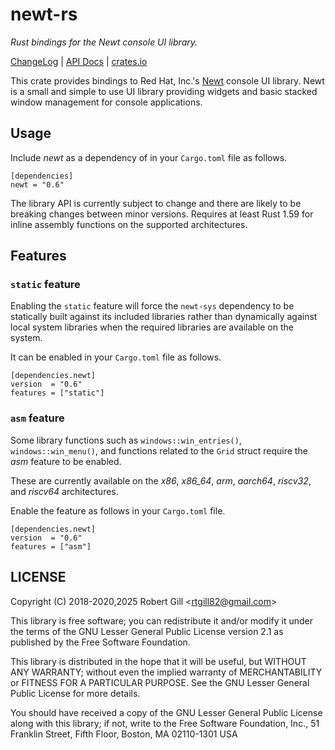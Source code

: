 # newt-rs

_Rust bindings for the Newt console UI library._

[ChangeLog](https://github.com/rtgill82/newt-rs/blob/v0.6.11/ChangeLog.md) |
[API Docs](https://docs.rs/newt/0.6.11/newt/) |
[crates.io](https://crates.io/crates/newt)

This crate provides bindings to Red Hat, Inc.'s [Newt][newt] console UI
library. Newt is a small and simple to use UI library providing widgets and
basic stacked window management for console applications.

[newt]: https://pagure.io/newt
[asm_feature]: #asm_feature

## Usage

Include _newt_ as a dependency of in your `Cargo.toml` file as follows.

```
[dependencies]
newt = "0.6"
```

The library API is currently subject to change and there are likely to be
breaking changes between minor versions. Requires at least Rust 1.59 for inline
assembly functions on the supported architectures.

## Features

### `static` feature

Enabling the `static` feature will force the `newt-sys` dependency to be
statically built against its included libraries rather than dynamically against
local system libraries when the required libraries are available on the system.

It can be enabled in your `Cargo.toml` file as follows.

```
[dependencies.newt]
version  = "0.6"
features = ["static"]
```

[newt_sys]: https://crates.io/crates/newt-sys

### <a name="asm_feature"></a> `asm` feature

Some library functions such as ``windows::win_entries()``,
``windows::win_menu()``, and functions related to the ``Grid`` struct require
the _asm_ feature to be enabled.

These are currently available on the _x86_, <i>x86_64</i>, _arm_, _aarch64_,
_riscv32_, and _riscv64_ architectures.

Enable the feature as follows in your `Cargo.toml` file.

```
[dependencies.newt]
version  = "0.6"
features = ["asm"]
```

## LICENSE

Copyright (C) 2018-2020,2025  Robert Gill <<rtgill82@gmail.com>>

This library is free software; you can redistribute it and/or
modify it under the terms of the GNU Lesser General Public
License version 2.1 as published by the Free Software Foundation.

This library is distributed in the hope that it will be useful,
but WITHOUT ANY WARRANTY; without even the implied warranty of
MERCHANTABILITY or FITNESS FOR A PARTICULAR PURPOSE.  See the GNU
Lesser General Public License for more details.

You should have received a copy of the GNU Lesser General Public
License along with this library; if not, write to the Free Software
Foundation, Inc., 51 Franklin Street, Fifth Floor, Boston, MA  02110-1301  USA
